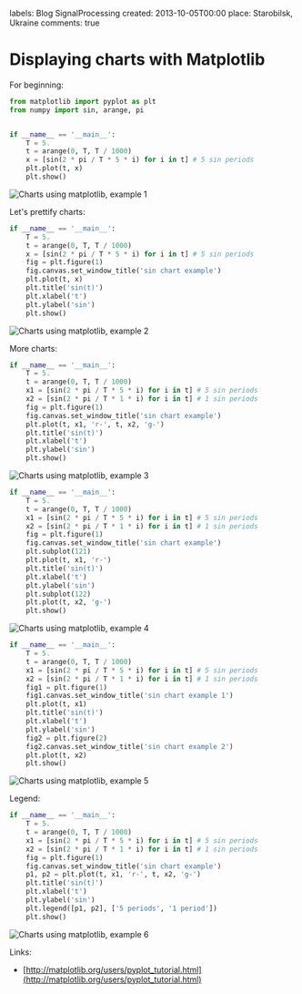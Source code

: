 labels: Blog
        SignalProcessing
created: 2013-10-05T00:00
place: Starobilsk, Ukraine
comments: true

# Displaying charts with Matplotlib

For beginning:
```python
from matplotlib import pyplot as plt
from numpy import sin, arange, pi


if __name__ == '__main__':
    T = 5.
    t = arange(0, T, T / 1000)
    x = [sin(2 * pi / T * 5 * i) for i in t] # 5 sin periods
    plt.plot(t, x)
    plt.show()
```

![Charts using matplotlib, example 1](gr_mpl_1.png)

Let's prettify charts:
```python
if __name__ == '__main__':
    T = 5.
    t = arange(0, T, T / 1000)
    x = [sin(2 * pi / T * 5 * i) for i in t] # 5 sin periods
    fig = plt.figure(1)
    fig.canvas.set_window_title('sin chart example')
    plt.plot(t, x)
    plt.title('sin(t)')
    plt.xlabel('t')
    plt.ylabel('sin')
    plt.show()
```

![Charts using matplotlib, example 2](gr_mpl_2.png)

More charts:
```python
if __name__ == '__main__':
    T = 5.
    t = arange(0, T, T / 1000)
    x1 = [sin(2 * pi / T * 5 * i) for i in t] # 5 sin periods
    x2 = [sin(2 * pi / T * 1 * i) for i in t] # 1 sin periods
    fig = plt.figure(1)
    fig.canvas.set_window_title('sin chart example')
    plt.plot(t, x1, 'r-', t, x2, 'g-')
    plt.title('sin(t)')
    plt.xlabel('t')
    plt.ylabel('sin')
    plt.show()
```

![Charts using matplotlib, example 3](gr_mpl_3.png)

```python
if __name__ == '__main__':
    T = 5.
    t = arange(0, T, T / 1000)
    x1 = [sin(2 * pi / T * 5 * i) for i in t] # 5 sin periods
    x2 = [sin(2 * pi / T * 1 * i) for i in t] # 1 sin periods
    fig = plt.figure(1)
    fig.canvas.set_window_title('sin chart example')
    plt.subplot(121)
    plt.plot(t, x1, 'r-')
    plt.title('sin(t)')
    plt.xlabel('t')
    plt.ylabel('sin')
    plt.subplot(122)
    plt.plot(t, x2, 'g-')
    plt.show()
```

![Charts using matplotlib, example 4](gr_mpl_4.png)

```python
if __name__ == '__main__':
    T = 5.
    t = arange(0, T, T / 1000)
    x1 = [sin(2 * pi / T * 5 * i) for i in t] # 5 sin periods
    x2 = [sin(2 * pi / T * 1 * i) for i in t] # 1 sin periods
    fig1 = plt.figure(1)
    fig1.canvas.set_window_title('sin chart example 1')
    plt.plot(t, x1)
    plt.title('sin(t)')
    plt.xlabel('t')
    plt.ylabel('sin')
    fig2 = plt.figure(2)
    fig2.canvas.set_window_title('sin chart example 2')
    plt.plot(t, x2)
    plt.show()
```

![Charts using matplotlib, example 5](gr_mpl_5.png)

Legend:
```python
if __name__ == '__main__':
    T = 5.
    t = arange(0, T, T / 1000)
    x1 = [sin(2 * pi / T * 5 * i) for i in t] # 5 sin periods
    x2 = [sin(2 * pi / T * 1 * i) for i in t] # 1 sin periods
    fig = plt.figure(1)
    fig.canvas.set_window_title('sin chart example')
    p1, p2 = plt.plot(t, x1, 'r-', t, x2, 'g-')
    plt.title('sin(t)')
    plt.xlabel('t')
    plt.ylabel('sin')
    plt.legend([p1, p2], ['5 periods', '1 period'])
    plt.show()
```

![Charts using matplotlib, example 6](gr_mpl_6.png)

Links:

- [http://matplotlib.org/users/pyplot_tutorial.html](http://matplotlib.org/users/pyplot_tutorial.html)
